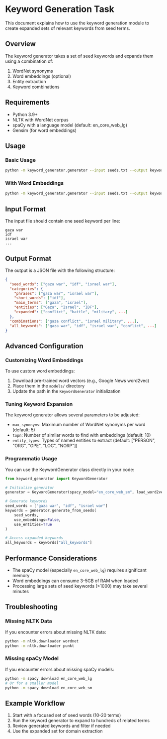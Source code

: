 # Keyword Generation Task

This document explains how to use the keyword generation module to create expanded sets of relevant keywords from seed terms.

## Overview

The keyword generator takes a set of seed keywords and expands them using a combination of:
1. WordNet synonyms
2. Word embeddings (optional)
3. Entity extraction
4. Keyword combinations

## Requirements

- Python 3.9+
- NLTK with WordNet corpus
- spaCy with a language model (default: en_core_web_lg)
- Gensim (for word embeddings)

## Usage

### Basic Usage

```bash
python -m keyword_generator.generator --input seeds.txt --output keywords.json
```

### With Word Embeddings

```bash
python -m keyword_generator.generator --input seeds.txt --output keywords.json --use-embeddings
```

## Input Format

The input file should contain one seed keyword per line:

```
gaza war
idf
israel war
...
```

## Output Format

The output is a JSON file with the following structure:

```json
{
  "seed_words": ["gaza war", "idf", "israel war"],
  "categories": {
    "phrases": ["gaza war", "israel war"],
    "short_words": ["idf"],
    "main_terms": ["gaza", "israel"],
    "entities": ["Gaza", "Israel", "IDF"],
    "expanded": ["conflict", "battle", "military", ...]
  },
  "combinations": ["gaza conflict", "israel military", ...],
  "all_keywords": ["gaza war", "idf", "israel war", "conflict", ...]
}
```

## Advanced Configuration

### Customizing Word Embeddings

To use custom word embeddings:

1. Download pre-trained word vectors (e.g., Google News word2vec)
2. Place them in the `models/` directory
3. Update the path in the `KeywordGenerator` initialization

### Tuning Keyword Expansion

The keyword generator allows several parameters to be adjusted:

- `max_synonyms`: Maximum number of WordNet synonyms per word (default: 5)
- `topn`: Number of similar words to find with embeddings (default: 10)
- `entity_types`: Types of named entities to extract (default: ["PERSON", "ORG", "GPE", "LOC", "NORP"])

### Programmatic Usage

You can use the KeywordGenerator class directly in your code:

```python
from keyword_generator import KeywordGenerator

# Initialize generator
generator = KeywordGenerator(spacy_model="en_core_web_sm", load_word2vec=False)

# Generate keywords
seed_words = ["gaza war", "idf", "israel war"]
keywords = generator.generate_from_seeds(
    seed_words, 
    use_embeddings=False,
    use_entities=True
)

# Access expanded keywords
all_keywords = keywords["all_keywords"]
```

## Performance Considerations

- The spaCy model (especially `en_core_web_lg`) requires significant memory
- Word embeddings can consume 3-5GB of RAM when loaded
- Processing large sets of seed keywords (>1000) may take several minutes

## Troubleshooting

### Missing NLTK Data

If you encounter errors about missing NLTK data:

```bash
python -m nltk.downloader wordnet
python -m nltk.downloader punkt
```

### Missing spaCy Model

If you encounter errors about missing spaCy models:

```bash
python -m spacy download en_core_web_lg
# Or for a smaller model
python -m spacy download en_core_web_sm
```

## Example Workflow

1. Start with a focused set of seed words (10-20 terms)
2. Run the keyword generator to expand to hundreds of related terms
3. Review generated keywords and filter if needed
4. Use the expanded set for domain extraction 